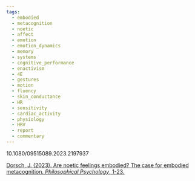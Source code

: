```yaml
---
tags:
  - embodied
  - metacognition
  - noetic
  - affect
  - emotion
  - emotion_dynamics
  - memory
  - systems
  - cognitive_performance
  - enactivism
  - 4E
  - gestures
  - motion
  - fluency
  - skin_conductance
  - HR
  - sensitivity
  - cardiac_activity
  - physiology
  - HRV
  - report
  - commentary
---
```


10.1080/09515089.2023.2197937

[Dorsch, J. (2023). Are noetic feelings embodied? The case for embodied metacognition. _Philosophical Psychology_, 1-23.](https://www.tandfonline.com/doi/pdf/10.1080/09515089.2023.2197937?casa_token=4KXBDumTUmwAAAAA:nWGI6QnKL2CvcBJWOmmR_ErByO26BI-mkjoHPxpJwvPcx6mEqJQZqWKaxgMSLKNjzZNh4mFcGBjq)
